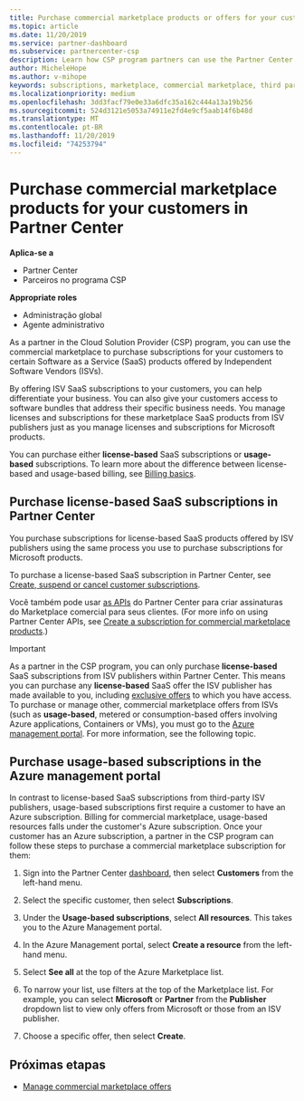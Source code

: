```yaml
---
title: Purchase commercial marketplace products or offers for your customers  | Partner Center
ms.topic: article
ms.date: 11/20/2019
ms.service: partner-dashboard
ms.subservice: partnercenter-csp
description: Learn how CSP program partners can use the Partner Center marketplace to make customer purchases of SaaS offers from Independent Software Vendors (ISVs).
author: MicheleHope
ms.author: v-mihope
keywords: subscriptions, marketplace, commercial marketplace, third party, ISV, SaaS offers, Cloud Solution Provider program, purchase an offer, purchase a subscription
ms.localizationpriority: medium
ms.openlocfilehash: 3dd3facf79e0e33a6dfc35a162c444a13a19b256
ms.sourcegitcommit: 524d3121e5053a74911e2fd4e9cf5aab14f6b48d
ms.translationtype: MT
ms.contentlocale: pt-BR
ms.lasthandoff: 11/20/2019
ms.locfileid: "74253794"
---
```

# <a name="purchase-commercial-marketplace-products-for-your-customers-in-partner-center"></a>Purchase commercial marketplace products for your customers in Partner Center

**Aplica-se a**

- Partner Center
- Parceiros no programa CSP

**Appropriate roles**

- Administração global
- Agente administrativo

As a partner in the Cloud Solution Provider (CSP) program, you can use the commercial marketplace to purchase subscriptions for your customers to certain Software as a Service (SaaS) products offered by Independent Software Vendors (ISVs). 

By offering ISV SaaS subscriptions to your customers, you can help differentiate your business. You can also give your customers access to software bundles that address their specific business needs. You manage licenses and subscriptions for these marketplace SaaS products from ISV publishers just as you manage licenses and subscriptions for Microsoft products.

You can purchase either **license-based** SaaS subscriptions or **usage-based** subscriptions. To learn more about the difference between license-based and usage-based billing, see [Billing basics](billing-basics.md).

## <a name="purchase-license-based-saas-subscriptions-in-partner-center"></a>Purchase license-based SaaS subscriptions in Partner Center

You purchase subscriptions for license-based SaaS products offered by ISV publishers using the same process you use to purchase subscriptions for Microsoft products.

To purchase a license-based SaaS subscription in Partner Center, see [Create, suspend or cancel customer subscriptions](create-a-new-subscription.md#create-a-new-subscription).

Você também pode usar [as APIs](https://docs.microsoft.com/partner-center/develop/) do Partner Center para criar assinaturas do Marketplace comercial para seus clientes. (For more info on using Partner Center APIs, see [Create a subscription for commercial marketplace products](https://docs.microsoft.com/partner-center/develop/create-subscription-azure-marketplace-products).)

>[!IMPORTANT]
> As a partner in the CSP program, you can only purchase **license-based** SaaS subscriptions from ISV publishers within Partner Center. This means you can purchase any **license-based** SaaS offer the ISV publisher has made available to you, including [exclusive offers](csp-commercial-marketplace-discover.md#learn-about-marketplace-exclusive-offers) to which you have access. To purchase or manage other, commercial marketplace offers from ISVs (such as **usage-based**, metered or consumption-based offers involving Azure applications, Containers or VMs), you must go to the [Azure management portal](https://portal.azure.com/). For more information, see the following topic.

## <a name="purchase-usage-based-subscriptions-in-the-azure-management-portal"></a>Purchase usage-based subscriptions in the Azure management portal

In contrast to license-based SaaS subscriptions from third-party ISV publishers, usage-based subscriptions first require a customer to have an Azure subscription. Billing for commercial marketplace, usage-based resources falls under the customer's Azure subscription. Once your customer has an Azure subscription, a partner in the CSP program can follow these steps to purchase a commercial marketplace subscription for them:

1. Sign into the Partner Center [dashboard](https://partner.microsoft.com/dashboard), then select **Customers** from the left-hand menu.

2. Select the specific customer, then select **Subscriptions**.  

3. Under the **Usage-based subscriptions**, select **All resources**. This takes you to the Azure Management portal.

4. In the Azure Management portal, select **Create a resource** from the left-hand menu.

5. Select **See all** at the top of the Azure Marketplace list.

6. To narrow your list, use filters at the top of the Marketplace list. For example, you can select **Microsoft** or **Partner** from the **Publisher** dropdown list to view only offers from Microsoft or those from an ISV publisher.

7. Choose a specific offer, then select **Create**.

## <a name="next-steps"></a>Próximas etapas

- [Manage commercial marketplace offers](csp-commercial-marketplace-purchase.md)